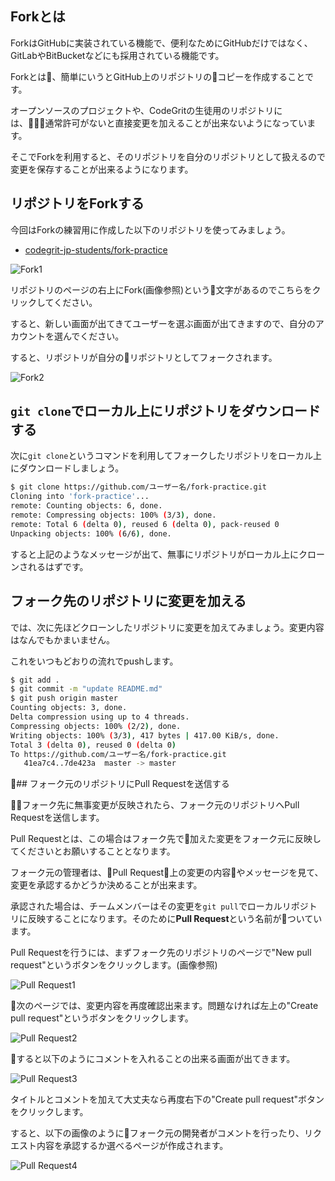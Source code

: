 ## Forkとは

ForkはGitHubに実装されている機能で、便利なためにGitHubだけではなく、GitLabやBitBucketなどにも採用されている機能です。

Forkとは、簡単にいうとGitHub上のリポジトリのコピーを作成することです。

オープンソースのプロジェクトや、CodeGritの生徒用のリポジトリには、通常許可がないと直接変更を加えることが出来ないようになっています。

そこでForkを利用すると、そのリポジトリを自分のリポジトリとして扱えるので変更を保存することが出来るようになります。

## リポジトリをForkする

今回はForkの練習用に作成した以下のリポジトリを使ってみましょう。

- [codegrit-jp-students/fork-practice](https://github.com/codegrit-jp-students/fork-practice)

![Fork1](./images/fork-practice-1.png)

リポジトリのページの右上にFork(画像参照)という文字があるのでこちらをクリックしてください。

すると、新しい画面が出てきてユーザーを選ぶ画面が出てきますので、自分のアカウントを選んでください。

すると、リポジトリが自分のリポジトリとしてフォークされます。

![Fork2](./images/fork-practice-2.png)

## `git clone`でローカル上にリポジトリをダウンロードする

次に`git clone`というコマンドを利用してフォークしたリポジトリをローカル上にダウンロードしましょう。

```bash
$ git clone https://github.com/ユーザー名/fork-practice.git
Cloning into 'fork-practice'...
remote: Counting objects: 6, done.
remote: Compressing objects: 100% (3/3), done.
remote: Total 6 (delta 0), reused 6 (delta 0), pack-reused 0
Unpacking objects: 100% (6/6), done.
```

すると上記のようなメッセージが出て、無事にリポジトリがローカル上にクローンされるはずです。

## フォーク先のリポジトリに変更を加える

では、次に先ほどクローンしたリポジトリに変更を加えてみましょう。変更内容はなんでもかまいません。

これをいつもどおりの流れでpushします。

```bash
$ git add .
$ git commit -m "update README.md"
$ git push origin master
Counting objects: 3, done.
Delta compression using up to 4 threads.
Compressing objects: 100% (2/2), done.
Writing objects: 100% (3/3), 417 bytes | 417.00 KiB/s, done.
Total 3 (delta 0), reused 0 (delta 0)
To https://github.com/ユーザー名/fork-practice.git
   41ea7c4..7de423a  master -> master
```

## フォーク元のリポジトリにPull Requestを送信する

フォーク先に無事変更が反映されたら、フォーク元のリポジトリへPull Requestを送信します。

Pull Requestとは、この場合はフォーク先で加えた変更をフォーク元に反映してくださいとお願いすることとなります。

フォーク元の管理者は、Pull Request上の変更の内容やメッセージを見て、変更を承認するかどうか決めることが出来ます。

承認された場合は、チームメンバーはその変更を`git pull`でローカルリポジトリに反映することになります。そのために**Pull Request**という名前がついています。

Pull Requestを行うには、まずフォーク先のリポジトリのページで"New pull request"というボタンをクリックします。(画像参照)

![Pull Request1](./images/fork-practice-3.png)

次のページでは、変更内容を再度確認出来ます。問題なければ左上の"Create pull request"というボタンをクリックします。

![Pull Request2](./images/pull-request-2.png)

すると以下のようにコメントを入れることの出来る画面が出てきます。

![Pull Request3](./images/pull-request-3.png)

タイトルとコメントを加えて大丈夫なら再度右下の"Create pull request"ボタンをクリックします。

すると、以下の画像のようにフォーク元の開発者がコメントを行ったり、リクエスト内容を承認するか選べるページが作成されます。

![Pull Request4](./images/pull-request-4.png)